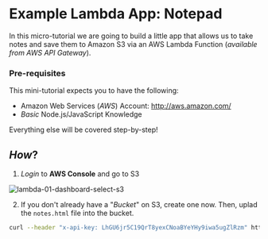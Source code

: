 
# Example Lambda App: Notepad

In this micro-tutorial we are going to build a little app
that allows us to take notes and save them to Amazon S3
via an AWS Lambda Function (*available from AWS API Gateway*).

### Pre-requisites

This mini-tutorial expects you to have the following:

+ Amazon Web Services (*AWS*) Account: http://aws.amazon.com/
+ *Basic* Node.js/JavaScript Knowledge

Everything else will be covered step-by-step!

## *How*?

1. *Login* to **AWS Console** and go to S3

![lambda-01-dashboard-select-s3](https://cloud.githubusercontent.com/assets/194400/12650770/fd48737c-c5db-11e5-861c-9139edac6e63.png)

2. If you don't already have a "*Bucket*" on S3, create one now.
Then, uplad the `notes.html` file into the bucket.

```sh
curl --header "x-api-key: LhGU6jr5C19QrT8yexCNoaBYeYHy9iwa5ugZlRzm" https://r09u5uw11g.execute-api.eu-west-1.amazonaws.com/prod/Concatenate
```
